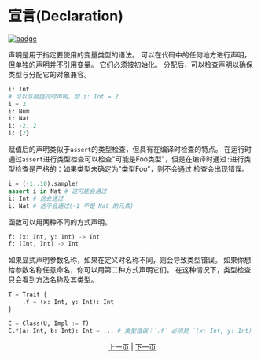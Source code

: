 # 宣言(Declaration)

[![badge](https://img.shields.io/endpoint.svg?url=https%3A%2F%2Fgezf7g7pd5.execute-api.ap-northeast-1.amazonaws.com%2Fdefault%2Fsource_up_to_date%3Fowner%3Derg-lang%26repos%3Derg%26ref%3Dmain%26path%3Ddoc/EN/syntax/03_declaration.md%26commit_hash%3D51de3c9d5a9074241f55c043b9951b384836b258)](https://gezf7g7pd5.execute-api.ap-northeast-1.amazonaws.com/default/source_up_to_date?owner=erg-lang&repos=erg&ref=main&path=doc/EN/syntax/03_declaration.md&commit_hash=51de3c9d5a9074241f55c043b9951b384836b258)

声明是用于指定要使用的变量类型的语法。
可以在代码中的任何地方进行声明，但单独的声明并不引用变量。 它们必须被初始化。
分配后，可以检查声明以确保类型与分配它的对象兼容。

```python
i: Int
# 可以与赋值同时声明，如 i: Int = 2
i = 2
i: Num
i: Nat
i: -2..2
i: {2}
```

赋值后的声明类似于`assert`的类型检查，但具有在编译时检查的特点。
在运行时通过`assert`进行类型检查可以检查"可能是Foo类型"，但是在编译时通过`:`进行类型检查是严格的：如果类型未确定为"类型Foo"，则不会通过 检查会出现错误。

```python
i = (-1..10).sample!
assert i in Nat # 这可能会通过
i: Int # 这会通过
i: Nat # 这不会通过(-1 不是 Nat 的元素)
```

函数可以用两种不同的方式声明。

```python
f: (x: Int, y: Int) -> Int
f: (Int, Int) -> Int
```

如果显式声明参数名称，如果在定义时名称不同，则会导致类型错误。 如果你想给参数名称任意命名，你可以用第二种方式声明它们。 在这种情况下，类型检查只会看到方法名称及其类型。

```python
T = Trait {
    .f = (x: Int, y: Int): Int
}

C = Class(U, Impl := T)
C.f(a: Int, b: Int): Int = ... # 类型错误：`.f` 必须是 `(x: Int, y: Int) -> Int` 的类型，而不是 `(a: Int, b: Int) -> Int`
```

<p align='center'>
    <a href='./02_name.md'>上一页</a> | <a href='./04_function.md'>下一页</a>
</p>
